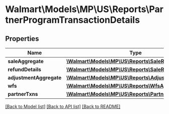 # Walmart\Models\MP\US\Reports\PartnerProgramTransactionDetails

## Properties

Name | Type | Description | Notes
------------ | ------------- | ------------- | -------------
**saleAggregate** | [**\Walmart\Models\MP\US\Reports\SaleRefundAggr**](SaleRefundAggr.md) |  | [optional]
**refundDetails** | [**\Walmart\Models\MP\US\Reports\SaleRefundAggr**](SaleRefundAggr.md) |  | [optional]
**adjustmentAggregate** | [**\Walmart\Models\MP\US\Reports\AdjustmentAggregate**](AdjustmentAggregate.md) |  | [optional]
**wfs** | [**\Walmart\Models\MP\US\Reports\WfsAggr**](WfsAggr.md) |  | [optional]
**partnerTxns** | [**\Walmart\Models\MP\US\Reports\PartnerTxns**](PartnerTxns.md) |  | [optional]


[[Back to Model list]](./) [[Back to API list]](../../../../../README.md#supported-apis) [[Back to README]](../../../../../README.md)
